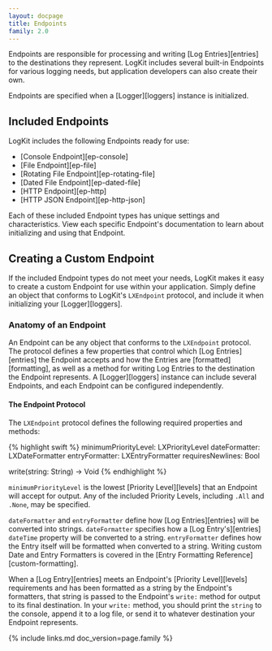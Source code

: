 ```yaml
---
layout: docpage
title: Endpoints
family: 2.0
---
```


Endpoints are responsible for processing and writing [Log Entries][entries] to the destinations they represent. LogKit includes several built-in Endpoints for various logging needs, but application developers can also create their own.

Endpoints are specified when a [Logger][loggers] instance is initialized.

## Included Endpoints

LogKit includes the following Endpoints ready for use:

* [Console Endpoint][ep-console]
* [File Endpoint][ep-file]
* [Rotating File Endpoint][ep-rotating-file]
* [Dated File Endpoint][ep-dated-file]
* [HTTP Endpoint][ep-http]
* [HTTP JSON Endpoint][ep-http-json]

Each of these included Endpoint types has unique settings and characteristics. View each specific Endpoint's documentation to learn about initializing and using that Endpoint.

## Creating a Custom Endpoint

If the included Endpoint types do not meet your needs, LogKit makes it easy to create a custom Endpoint for use within your application. Simply define an object that conforms to LogKit's `LXEndpoint` protocol, and include it when initializing your [Logger][loggers].

### Anatomy of an Endpoint

An Endpoint can be any object that conforms to the `LXEndpoint` protocol.  The protocol defines a few properties that control which [Log Entries][entries] the Endpoint accepts and how the Entries are [formatted][formatting], as well as a method for writing Log Entries to the destination the Endpoint represents. A [Logger][loggers] instance can include several Endpoints, and each Endpoint can be configured independently.

#### The Endpoint Protocol

The `LXEndpoint` protocol defines the following required properties and methods:

{% highlight swift %}
minimumPriorityLevel: LXPriorityLevel
dateFormatter: LXDateFormatter
entryFormatter: LXEntryFormatter
requiresNewlines: Bool

write(string: String) -> Void
{% endhighlight %}

`minimumPriorityLevel` is the lowest [Priority Level][levels] that an Endpoint will accept for output. Any of the included Priority Levels, including `.All` and `.None`, may be specified.

`dateFormatter` and `entryFormatter` define how [Log Entries][entries] will be converted into strings. `dateFormatter` specifies how a [Log Entry's][entries] `dateTime` property will be converted to a string. `entryFormatter` defines how the Entry itself will be formatted when converted to a string. Writing custom Date and Entry Formatters is covered in the [Entry Formatting Reference][custom-formatting].

When a [Log Entry][entries] meets an Endpoint's [Priority Level][levels] requirements and has been formatted as a string by the Endpoint's formatters, that string is passed to the Endpoint's `write:` method for output to its final destination. In your `write:` method, you should print the `string` to the console, append it to a log file, or send it to whatever destination your Endpoint represents.

{% include links.md doc_version=page.family %}

